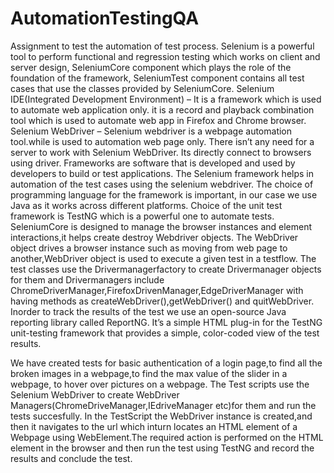 # AutomationTestingQA
Assignment to test the automation of test process.
Selenium is a powerful tool to perform functional and regression testing which works on client and server design, SeleniumCore component which plays the role of the foundation of the framework, SeleniumTest component contains all test cases that use the classes provided by SeleniumCore.
Selenium IDE(Integrated Development Environment) – It is a framework which is used to automate web application only. it is a record and playback combination tool which is used to automate web app in Firefox and Chrome browser.
Selenium WebDriver – Selenium webdriver is a webpage automation tool.while is used to automation web page only. There isn’t any need for a server to work with Selenium WebDriver. Its directly connect to browsers using driver.
Frameworks are software that is developed and used by developers to build or test applications.
The Selenium framework helps in automation of the test cases using the selenium webdriver.
The choice of programming language for the framework is important, in our case we use Java as it works across different platforms.
Choice of the unit test framework is TestNG which is a powerful one to automate tests.
SeleniumCore is designed to manage the browser instances and element interactions,it helps create destroy Webdriver objects.
The WebDriver object drives a browser instance such as moving from web page to another,WebDriver object is used to execute a given test in a testflow.
The test classes use the Drivermanagerfactory to create Drivermanager objects for them and Drivermanagers include ChromeDriverManager,FirefoxDrivenManager,EdgeDriverManager with having methods as createWebDriver(),getWebDriver() and quitWebDriver.
Inorder to track the results of the test we use an open-source Java reporting library called ReportNG. It’s a simple HTML plug-in for the TestNG unit-testing framework that provides a simple, color-coded view of the test results.

We have created tests for basic authentication of a login page,to find all the broken images in a webpage,to find the max value of the slider in a webpage, to hover over pictures on a webpage.
The Test scripts use the Selenium WebDriver to create WebDriver Managers(ChromeDriveManager,IEdriveManager etc)for them and run the tests succesfully.
In the TestScript the WebDriver instance is created,and then it navigates to the url which inturn locates an HTML element of a Webpage using WebElement.The required action is performed on the HTML element in the browser and then run the test using TestNG and record the results and conclude the test.  
